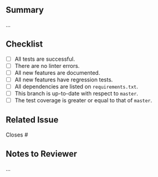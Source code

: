 ## Summary

...

## Checklist

- [ ] All tests are successful.
- [ ] There are no linter errors.
- [ ] All new features are documented.
- [ ] All new features have regression tests.
- [ ] All dependencies are listed on `requirements.txt`.
- [ ] This branch is up-to-date with respect to `master`.
- [ ] The test coverage is greater or equal to that of `master`.

## Related Issue

Closes #

## Notes to Reviewer

...

